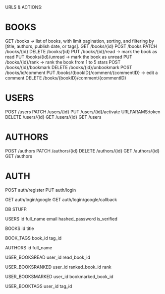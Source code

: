 URLS & ACTIONS:

# BOOKS
GET /books  -> list of books, with limit pagination, sorting, and filtering by [title, authors, publish date, or tags].
GET /books/{id}
POST /books
PATCH /books/{id}
DELETE /books/{id}
PUT /books/{id}/read -> mark the book as read
PUT /books/{id}/unread -> mark the book as unread
PUT /books/{id}/rank -> rank the book from 1 to 5 stars 
POST /books/{id}/bookmark 
DELETE /books/{id}/unbookmark 
POST /books/id/comment
PUT /books/{bookID}/comment/{commentID} -> edit a comment
DELETE /books/{bookID}/comment/{commentID} 

# USERS
POST /users 
PATCH /users/{id}
PUT /users/{id}/activate URLPARAMS:token
DELETE /users/{id}
GET /users/{id}
GET /users

# AUTHORS
POST /authors
PATCH /authors/{id}
DELETE /authors/{id}
GET /authors/{id}
GET /authors 

# AUTH
POST auth/register
PUT auth/login

GET auth/login/google
GET auth/login/google/callback


DB STUFF:



USERS
id
full_name
email
hashed_password
is_verified


BOOKS
id 
title

BOOK_TAGS
book_id
tag_id

AUTHORS
id
full_name


USER_BOOKSREAD
user_id
read_book_id

USER_BOOKSRANKED
user_id
ranked_book_id
rank 

USER_BOOKSMARKED
user_id
bookmarked_book_id 

USER_BOOKTAGS
user_id
tag_id